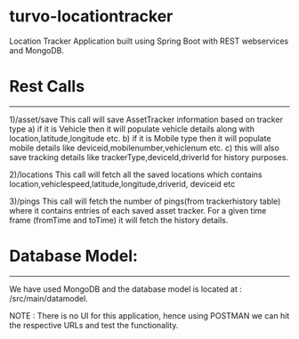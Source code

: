 # turvo-locationtracker
Location Tracker Application built using Spring Boot with REST webservices and MongoDB.

# Rest Calls
----------------
1)/asset/save
This call will save AssetTracker information based on tracker type
 a) if it is Vehicle then it will populate vehicle details along with location,latitude,longitude etc.
 b) if it is Mobile type then it will populate mobile details like deviceid,mobilenumber,vehiclenum etc.
 c) this will also save tracking details like trackerType,deviceId,driverId for history purposes.

2)/locations
 This call will fetch all the saved locations which contains location,vehiclespeed,latitude,longitude,driverid,
 deviceid etc

3)/pings
This call will fetch the number of pings(from trackerhistory table) where it contains entries of each saved asset tracker.
For a given time frame (fromTime and toTime) it will fetch the history details.


# Database Model:
-----------------
We have used MongoDB and the database model is located at : /src/main/datamodel.

NOTE :
There is no UI for this application, hence using POSTMAN we can hit the respective URLs and test the functionality.
